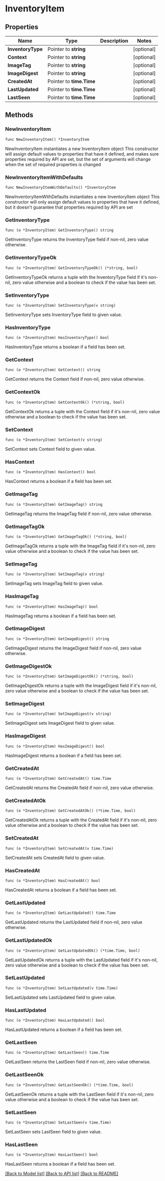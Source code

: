 # InventoryItem

## Properties

Name | Type | Description | Notes
------------ | ------------- | ------------- | -------------
**InventoryType** | Pointer to **string** |  | [optional] 
**Context** | Pointer to **string** |  | [optional] 
**ImageTag** | Pointer to **string** |  | [optional] 
**ImageDigest** | Pointer to **string** |  | [optional] 
**CreatedAt** | Pointer to **time.Time** |  | [optional] 
**LastUpdated** | Pointer to **time.Time** |  | [optional] 
**LastSeen** | Pointer to **time.Time** |  | [optional] 

## Methods

### NewInventoryItem

`func NewInventoryItem() *InventoryItem`

NewInventoryItem instantiates a new InventoryItem object
This constructor will assign default values to properties that have it defined,
and makes sure properties required by API are set, but the set of arguments
will change when the set of required properties is changed

### NewInventoryItemWithDefaults

`func NewInventoryItemWithDefaults() *InventoryItem`

NewInventoryItemWithDefaults instantiates a new InventoryItem object
This constructor will only assign default values to properties that have it defined,
but it doesn't guarantee that properties required by API are set

### GetInventoryType

`func (o *InventoryItem) GetInventoryType() string`

GetInventoryType returns the InventoryType field if non-nil, zero value otherwise.

### GetInventoryTypeOk

`func (o *InventoryItem) GetInventoryTypeOk() (*string, bool)`

GetInventoryTypeOk returns a tuple with the InventoryType field if it's non-nil, zero value otherwise
and a boolean to check if the value has been set.

### SetInventoryType

`func (o *InventoryItem) SetInventoryType(v string)`

SetInventoryType sets InventoryType field to given value.

### HasInventoryType

`func (o *InventoryItem) HasInventoryType() bool`

HasInventoryType returns a boolean if a field has been set.

### GetContext

`func (o *InventoryItem) GetContext() string`

GetContext returns the Context field if non-nil, zero value otherwise.

### GetContextOk

`func (o *InventoryItem) GetContextOk() (*string, bool)`

GetContextOk returns a tuple with the Context field if it's non-nil, zero value otherwise
and a boolean to check if the value has been set.

### SetContext

`func (o *InventoryItem) SetContext(v string)`

SetContext sets Context field to given value.

### HasContext

`func (o *InventoryItem) HasContext() bool`

HasContext returns a boolean if a field has been set.

### GetImageTag

`func (o *InventoryItem) GetImageTag() string`

GetImageTag returns the ImageTag field if non-nil, zero value otherwise.

### GetImageTagOk

`func (o *InventoryItem) GetImageTagOk() (*string, bool)`

GetImageTagOk returns a tuple with the ImageTag field if it's non-nil, zero value otherwise
and a boolean to check if the value has been set.

### SetImageTag

`func (o *InventoryItem) SetImageTag(v string)`

SetImageTag sets ImageTag field to given value.

### HasImageTag

`func (o *InventoryItem) HasImageTag() bool`

HasImageTag returns a boolean if a field has been set.

### GetImageDigest

`func (o *InventoryItem) GetImageDigest() string`

GetImageDigest returns the ImageDigest field if non-nil, zero value otherwise.

### GetImageDigestOk

`func (o *InventoryItem) GetImageDigestOk() (*string, bool)`

GetImageDigestOk returns a tuple with the ImageDigest field if it's non-nil, zero value otherwise
and a boolean to check if the value has been set.

### SetImageDigest

`func (o *InventoryItem) SetImageDigest(v string)`

SetImageDigest sets ImageDigest field to given value.

### HasImageDigest

`func (o *InventoryItem) HasImageDigest() bool`

HasImageDigest returns a boolean if a field has been set.

### GetCreatedAt

`func (o *InventoryItem) GetCreatedAt() time.Time`

GetCreatedAt returns the CreatedAt field if non-nil, zero value otherwise.

### GetCreatedAtOk

`func (o *InventoryItem) GetCreatedAtOk() (*time.Time, bool)`

GetCreatedAtOk returns a tuple with the CreatedAt field if it's non-nil, zero value otherwise
and a boolean to check if the value has been set.

### SetCreatedAt

`func (o *InventoryItem) SetCreatedAt(v time.Time)`

SetCreatedAt sets CreatedAt field to given value.

### HasCreatedAt

`func (o *InventoryItem) HasCreatedAt() bool`

HasCreatedAt returns a boolean if a field has been set.

### GetLastUpdated

`func (o *InventoryItem) GetLastUpdated() time.Time`

GetLastUpdated returns the LastUpdated field if non-nil, zero value otherwise.

### GetLastUpdatedOk

`func (o *InventoryItem) GetLastUpdatedOk() (*time.Time, bool)`

GetLastUpdatedOk returns a tuple with the LastUpdated field if it's non-nil, zero value otherwise
and a boolean to check if the value has been set.

### SetLastUpdated

`func (o *InventoryItem) SetLastUpdated(v time.Time)`

SetLastUpdated sets LastUpdated field to given value.

### HasLastUpdated

`func (o *InventoryItem) HasLastUpdated() bool`

HasLastUpdated returns a boolean if a field has been set.

### GetLastSeen

`func (o *InventoryItem) GetLastSeen() time.Time`

GetLastSeen returns the LastSeen field if non-nil, zero value otherwise.

### GetLastSeenOk

`func (o *InventoryItem) GetLastSeenOk() (*time.Time, bool)`

GetLastSeenOk returns a tuple with the LastSeen field if it's non-nil, zero value otherwise
and a boolean to check if the value has been set.

### SetLastSeen

`func (o *InventoryItem) SetLastSeen(v time.Time)`

SetLastSeen sets LastSeen field to given value.

### HasLastSeen

`func (o *InventoryItem) HasLastSeen() bool`

HasLastSeen returns a boolean if a field has been set.


[[Back to Model list]](../README.md#documentation-for-models) [[Back to API list]](../README.md#documentation-for-api-endpoints) [[Back to README]](../README.md)


